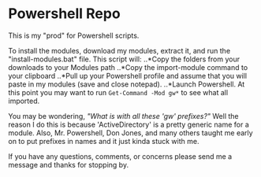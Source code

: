 # Powershell Repo
This is my "prod" for Powershell scripts.

To install the modules, download my modules, extract it, and run the "install-modules.bat" file. This script will:
..*Copy the folders from your downloads to your Modules path
..*Copy the import-module command to your clipboard
..*Pull up your Powershell profile and assume that you will paste in my modules (save and close notepad).
..*Launch Powershell.
At this point you may want to run `Get-Command -Mod gw*` to see what all imported.

You may be wondering, *"What is with all these 'gw' prefixes?"*
Well the reason I do this is because 'ActiveDirectory' is a pretty generic name for a module. Also, Mr. Powershell, Don Jones, and many others taught me early on to put prefixes in names and it just kinda stuck with me.

If you have any questions, comments, or concerns please send me a message and thanks for stopping by.
